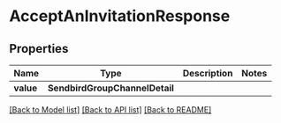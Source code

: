 # AcceptAnInvitationResponse


## Properties
Name | Type | Description | Notes
------------ | ------------- | ------------- | -------------
**value** | **SendbirdGroupChannelDetail** |  | 

[[Back to Model list]](../README.md#documentation-for-models) [[Back to API list]](../README.md#documentation-for-api-endpoints) [[Back to README]](../README.md)


